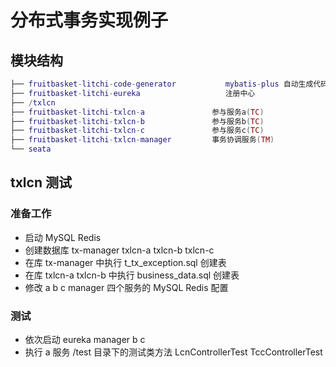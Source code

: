 # 分布式事务实现例子

## 模块结构
``` lua
├── fruitbasket-litchi-code-generator           mybatis-plus 自动生成代码
├── fruitbasket-litchi-eureka                   注册中心
├── /txlcn
├── fruitbasket-litchi-txlcn-a               参与服务a(TC)
├── fruitbasket-litchi-txlcn-b               参与服务b(TC)
├── fruitbasket-litchi-txlcn-c               参与服务c(TC)
├── fruitbasket-litchi-txlcn-manager         事务协调服务(TM)
└── seata
```

## txlcn 测试

### 准备工作
 - 启动 MySQL Redis
 - 创建数据库 tx-manager txlcn-a txlcn-b txlcn-c
 - 在库 tx-manager 中执行 t_tx_exception.sql 创建表
 - 在库 txlcn-a txlcn-b 中执行 business_data.sql 创建表
 - 修改 a b c manager 四个服务的 MySQL Redis 配置
### 测试
 - 依次启动 eureka manager b c
 - 执行 a 服务 /test 目录下的测试类方法 LcnControllerTest TccControllerTest

 



